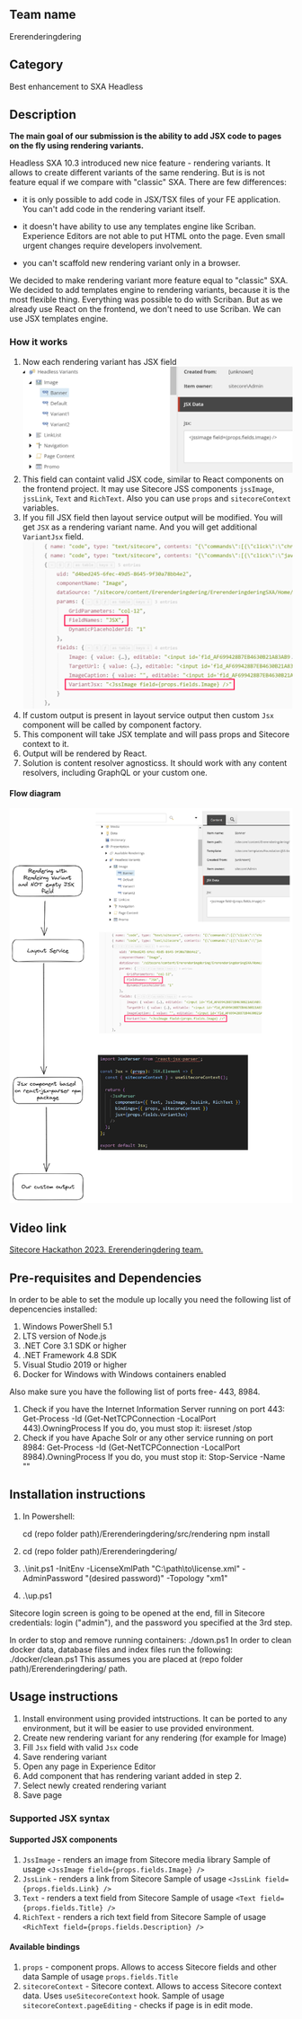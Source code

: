 ## Team name

Ererenderingdering

## Category

Best enhancement to SXA Headless

## Description

**The main goal of our submission is the ability to add JSX code to pages on the fly using rendering variants.**

Headless SXA 10.3 introduced new nice feature - rendering variants. It allows to create different variants of the same rendering. But is is not feature equal if we compare with "classic" SXA. There are few differences:

- it is only possible to add code in JSX/TSX files of your FE application. You can't add code in the rendering variant itself.

- it doesn't have ability to use any templates engine like Scriban. Experience Editors are not able to put HTML onto the page. Even small urgent changes require developers involvement.
  
- you can't scaffold new rendering variant only in a browser.

We decided to make rendering variant more feature equal to "classic" SXA. We decided to add templates engine to rendering variants, because it is the most flexible thing. Everything was possible to do with Scriban. But as we already use React on the frontend, we don't need to use Scriban. We can use JSX templates engine.

### How it works

1. Now each rendering variant has JSX field
![Jsx field](docs/images/JsxField.png?raw=true "Jsx field")
1. This field can containt valid JSX code, similar to React components on the frontend project. It may use Sitecore JSS components `jssImage`, `jssLink`, `Text` and `RichText`. Also you can use `props` and `sitecoreContext` variables.
1. If you fill JSX field then layout service output will be modified. You will get `JSX` as a rendering variant name. And you will get additional `VariantJsx` field.
![Layout Service](docs/images/LayoutService.png?raw=true "Layout Service")
1. If custom output is present in layout service output then custom `Jsx` component will be called by component factory.
1. This component will take JSX template and will pass props and Sitecore context to it.
1. Output will be rendered by React.
1. Solution is content resolver agnosticss. It should work with any content resolvers, including GraphQL or your custom one.

#### Flow diagram
![Flow](docs/images/Flow.png?raw=true "Flow")

## Video link

[Sitecore Hackathon 2023. Ererenderingdering team.](https://www.youtube.com/watch?v=aKrZ11SbV78)

## Pre-requisites and Dependencies


In order to be able to set the module up locally you need the following list of depencencies installed:

1. Windows PowerShell 5.1
2. LTS version of Node.js
3. .NET Core 3.1 SDK or higher
4. .NET Framework 4.8 SDK
5. Visual Studio 2019 or higher
6. Docker for Windows with Windows containers enabled

Also make sure you have the following list of ports free- 443, 8984.

1. Check if you have the Internet Information Server running on port 443:
   Get-Process -Id (Get-NetTCPConnection -LocalPort 443).OwningProcess
   If you do, you must stop it:
   iisreset /stop
2. Check if you have Apache Solr or any other service running on port 8984:
   Get-Process -Id (Get-NetTCPConnection -LocalPort 8984).OwningProcess
   If you do, you must stop it:
   Stop-Service -Name "<the name of your service>"



## Installation instructions

1. In Powershell:
   
   cd (repo folder path)/Ererenderingdering/src/rendering
   npm install
2. cd (repo folder path)/Ererenderingdering/
3. .\init.ps1 -InitEnv -LicenseXmlPath "C:\path\to\license.xml" -AdminPassword "(desired password)" -Topology "xm1"
4. .\up.ps1

Sitecore login screen is going to be opened at the end, fill in Sitecore credentials: login ("admin"), and the password you specified at the 3rd step.

In order to stop and remove running containers: ./down.ps1
In order to clean docker data, database files and index files run the following: ./docker/clean.ps1
This assumes you are placed at (repo folder path)/Ererenderingdering/ path.

## Usage instructions

1. Install environment using provided intstructions. It can be ported to any environment, but it will be easier to use provided environment.
1. Create new rendering variant for any rendering (for example for Image)
1. Fill `Jsx` field with valid `Jsx` code
1. Save rendering variant
1. Open any page in Experience Editor
1. Add component that has rendering variant added in step 2.
1. Select newly created rendering variant
1. Save page 

### Supported JSX syntax

#### Supported JSX components

1. `JssImage` - renders an image from Sitecore media library
  Sample of usage `<JssImage field={props.fields.Image} />`
2. `JssLink` - renders a link from Sitecore
  Sample of usage `<JssLink field={props.fields.Link} />`
3. `Text` - renders a text field from Sitecore
  Sample of usage `<Text field={props.fields.Title} />`
4. `RichText` - renders a rich text field from Sitecore
  Sample of usage `<RichText field={props.fields.Description} />`

#### Available bindings

1. `props` - component props. Allows to access Sitecore fields and other data
   Sample of usage `props.fields.Title`
2. `sitecoreContext` - Sitecore context. Allows to access Sitecore context data. Uses `useSitecoreContext` hook.
   Sample of usage `sitecoreContext.pageEditing` - checks if page is in edit mode.

